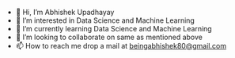 - 👋 Hi, I’m Abhishek Upadhayay
- 👀 I’m interested in Data Science and Machine Learning
- 🌱 I’m currently learning Data Science and Machine Learning 
- 💞️ I’m looking to collaborate on same as mentioned above
- 📫 How to reach me drop a mail at beingabhishek80@gmail.com

<!---
abhiupadh786/abhiupadh786 is a ✨ special ✨ repository because its `README.md` (this file) appears on your GitHub profile.
You can click the Preview link to take a look at your changes.
--->
